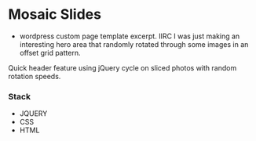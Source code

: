 Mosaic Slides
============

* wordpress custom page template excerpt. IIRC I was just making an interesting hero area that randomly rotated through some images in an offset grid pattern.

Quick header feature using jQuery cycle on sliced photos with random rotation speeds.   

### Stack
* JQUERY
* CSS
* HTML
